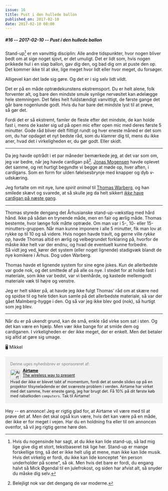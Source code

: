 ```yaml
---
issue: 16
title: Pust i den hullede ballon
published_on: 2017-02-10
date: 2017-02-10 08:00
---
```


##### #16 -- 2017-02-10 -- Pust i den hullede ballon

Stand-up[^1] er en vanvittig disciplin: Alle andre tidspunkter, hvor nogen bliver bedt om at sige noget sjovt, er det umuligt. Det er lidt som, hvis nogen prikkede hul i en slap ballon, gav dig den, og bad dig om at puste den op. Det kommer ikke til at ske, lige meget hvor lidt eller hvor meget, du forsøger.

Alligevel kan det lade sig gøre. Og det er i sig selv lidt vildt.

Det er på en måde optrædekunstens ekstremsport. Du er helt alene, folk forventer alt, og bare den mindste smule synlige nervøsitet kan ødelægge hele stemningen. Det føles helt fuldstændigt vanvittigt, de første gange det går bare nogenlunde godt. Hvis du har bare det mindste lyst til at prøve, så gør det.

Fordi det er så ekstremt, famler de fleste efter det mindste, de kan holde fast i, mens de kaster sig ud på open mic efter open mic med deres første 5 minutter. Gode råd bliver delt flittigt rundt og hver eneste måned er det som om, du har opdaget et nyt bedste råd, som du klamrer dig til, mens du ikke aner, hvad det i virkeligheden er, du gør godt. Eller skidt.

---

Da jeg havde optrådt i et par måneder bemærkede jeg, at det var som om, jeg var bedre, når jeg havde cardigan på[^2]. [Jonas Mogensen][] havde oplevet det samme, og ret hurtigt begyndte vi begge at møde op, hver aften, i cardigans. Som en form for ulden følelsesbrynje med knapper og dyb v-udskæring.

Jeg fortalte om mit nye, lune _spirit animal_ til [Thomas Warberg][], og han smilede skævt og svarede, at så skulle jeg da helt sikkert [_ikke_ have cardigan på næste gang][cardigan].

---

Thomas styrede dengang det Århusianske stand-up-vækstlag med hård hånd. Ikke på sådan en trynende måde, men en fair og ærlig måde. Thomas bestemte, hvor længe folk måtte optræde. Om man var i 5-, 10- eller 15-minutters-gruppen. Når man kunne imponere i alle 5 minutter, fik man lov at rykke op til 10 og så videre. Hvis nogen havde travlt, og gerne ville _rykke op_, havde Thomas altid en ærlig og velbegrundet forklaring på, hvorfor de måske ikke helt var der endnu, og hvad de eventuelt kunne forbedre. Så vidt jeg ved, kører det system (eller noget lignende) stadigvæk blandt de nye komikere i Århus. Dog uden Warberg.

Thomas havde et lignende system for sine egne jokes. Kun de allerbedste var gode nok, og det smittede af på alle os nye. I stedet for at holde fast i materiale, som ikke var bedst, var vi benhårde, og kastede mellemgodt materiale væk til højre og venstre.

Jeg er helt sikker på, at havde jeg ikke fulgt Thomas' råd om at skære ned og spidse til og hele tiden kun samle på det allerbedste materiale, så var der gået Malmberg-hygge i den. Og så var jeg ikke blev god (nok), så hurtigt som jeg blev.

---

Når du er på ukendt grund, kan de små, enkle råd virke som sat i sten. Og det kan være en hjælp. Men vær ikke bange for at smide dem og cardiganen. I virkeligheden er der ikke meget, der er enkelt. Men det betaler sig altid at gøre sig umage.

🖥 Mikkel

<div style='background:#f1f1f1;padding:16px;font-size:90%;margin: 16px 0;'><p style='color:gray;margin:0'>Denne uges nyhedsbrev er sponsoreret af:</p><p style='margin:6px 0;'><a href='https://airtame.com' style='color: black;'><img src='https://s3.brnbw.com/favicon-k0QggReUb6.ico' alt='Airtame' width='32' height='32' style='border-radius: 5px;margin-right: 8px;margin-top:4px;float:left' /><b>Airtame</b><br />The wireless way to present</a></p>    <p style='margin:0'>Hvad der ikke er blevet tabt af momentum, fordi det at sende slides op på en projektor tilsyneladende er det sværeste problem i verden. Airtame har virket med det samme, hver eneste gang, jeg har brugt det. Få 10% på dit første køb med rabatkoden <code>computers</code>. Tak til Airtame!</p></div>

Hey -- en annonce! Jeg er rigtig glad for, at Airtame vil være med til at prøve det af. Men det skal også kun være, hvis det kan være på en måde, der ikke er for meget i vejen. Har du en holdning fra eller til om annoncen ovenfor, så vil jeg rigtig gerne høre den.

[^1]: Hvis du nogensinde har sagt, at du ikke kan lide stand-up, så lad mig lige give dig et stort, tekstbaseret _tsk_ lige her. Stand-up er mange forskellige ting, så det er ikke helt ulig at mene, man ikke kan lide musik. Hvis det virkelig er fordi, du ikke kan lide konceptet "én person underholder på scene", så ok. Men hvis det bare er fordi, du engang halvt så Mick Øgendal til en julefrokost, og siden har afvist alt, så snyder du måske dig selv.
[^2]: Belejligt nok var det dengang de var moderne.

[jonas mogensen]: https://www.youtube.com/watch?v=-s0H0jUvP14
[thomas warberg]: https://www.facebook.com/photo.php?fbid=10209568074622977&set=rpd.532846002&type=3&theater
[cardigan]: http://yeswaynoway.net/post/496171712/then-dont-wear-a-cardigan

